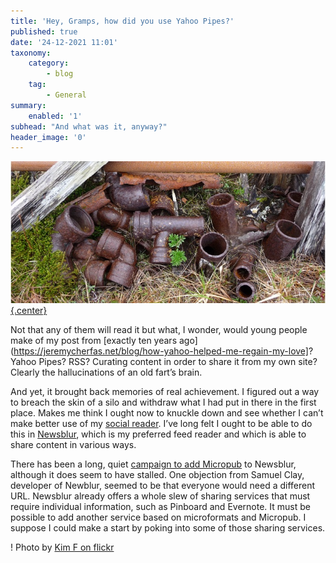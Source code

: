 ```yaml
---
title: 'Hey, Gramps, how did you use Yahoo Pipes?'
published: true
date: '24-12-2021 11:01'
taxonomy:
    category:
        - blog
    tag:
        - General
summary:
    enabled: '1'
subhead: "And what was it, anyway?"
header_image: '0'
---
```


[![Rusty bits of pipework lying on the ground](pipes-sm.jpg){.center}](pipes-lg.jpg)

Not that any of them will read it but what, I wonder, would young people make of my post from [exactly ten years ago](https://jeremycherfas.net/blog/how-yahoo-helped-me-regain-my-love]? Yahoo Pipes? RSS? Curating content in order to share it from my own site? Clearly the hallucinations of an old fart’s brain.

And yet, it brought back memories of real achievement. I figured out a way to breach the skin of a silo and withdraw what I had put in there in the first place. Makes me think I ought now to knuckle down and see whether I can’t make better use of my [social reader](https://indieweb.org/social_reader). I’ve long felt I ought to be able to do this in [Newsblur](https://www.newsblur.com/about), which is my preferred feed reader and which is able to share content in various ways. 

There has been a long, quiet [campaign to add Micropub](https://forum.newsblur.com/t/sharing-to-micro-blog/6762) to Newsblur, although it does seem to have stalled. One objection from Samuel Clay, developer of Newblur, seemed to be that everyone would need a different URL. Newsblur already offers a whole slew of sharing services that must require individual information, such as Pinboard and Evernote. It must be possible to add another service based on microformats and Micropub. I suppose I could make a start by poking into some of those sharing services.

! Photo by [Kim F on flickr](https://www.flickr.com/photos/seabird/4533578159/)
